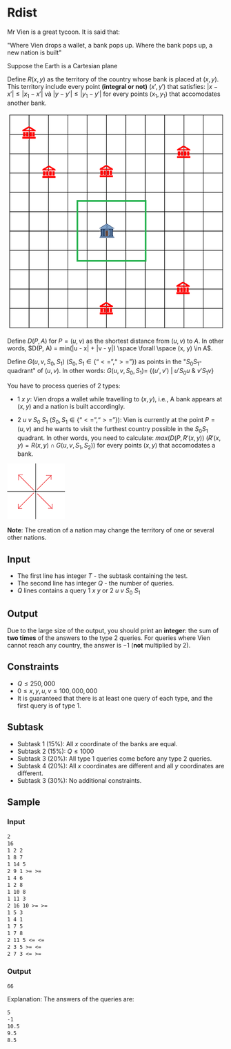 # Rdist

Mr Vien is a great tycoon. It is said that:

"Where Vien drops a wallet, a bank pops up.
Where the bank pops up, a new nation is built"

Suppose the Earth is a Cartesian plane

Define $R(x, y)$ as the territory of the country whose bank is placed at $(x, y)$. This territory include every point **(integral or not)** $(x', y')$ that satisfies: $|x-x'| \leq |x_1-x'|$ và $|y-y'| \leq |y_1-y'|$ for every points $(x_1, y_1)$ that accomodates another bank.

![](rdist1.png)

Define $D(P, A)$ for $P = (u, v)$ as the shortest distance from $(u, v)$ to $A$. In other words, $D(P, A) = min(|u - x| + |v - y|) \space \forall \space (x, y) \in A$.

Define $G(u, v, S_0, S_1)$ ($S_0, S_1 \in \{“<=”, “>=”\}$) as points in the "$S_0S_1$-quadrant" of $(u,v)$. In other words: $G(u, v, S_0, S_1) =$ $\{(u', v')$ $|$ $u' S_0 u$ $\&$ $v' S_1 v\}$

You have to process queries of 2 types:

- $1$ $x$ $y$: Vien drops a wallet while travelling to $(x, y)$, i.e., A bank appears at $(x,y)$ and a nation is built accordingly.

- $2$ $u$ $v$ $S_0$ $S_1$ ($S_0, S_1 \in \{“<=”, “>=”\}$): Vien is currently at the point $P=(u, v)$ and he wants to visit the furthest country possible in the $S_0S_1$ quadrant. In other words, you need to calculate: $max(D(P, R'(x,y))$ $(R'(x,y)= R(x,y) \cap G(u,v,S_1,S_2))$ for every points $(x, y)$ that accomodates a bank.

![](rdist2.png)

**Note**: The creation of a nation may change the territory of one or several other nations.

## Input

- The first line has integer $T$ - the subtask containing the test.
- The second line has integer $Q$ - the number of queries.
- $Q$ lines contains a query $1$ $x$ $y$ or $2$ $u$ $v$ $S_0$ $S_1$

## Output	

Due to the large size of the output, you should print an **integer**: the sum of **two times** of the answers to the type 2 queries. For queries where Vien cannot reach any country, the answer is $-1$ (**not** multiplied by 2).

## Constraints
- $Q \leq 250,000$
- $0 \leq x, y, u, v \leq 100,000,000$
- It is guaranteed that there is at least one query of each type, and the first query is of type 1.

## Subtask
- Subtask 1 (15%): All $x$ coordinate of the banks are equal.
- Subtask 2 (15%): $Q \leq 1000$
- Subtask 3 (20%): All type 1 queries come before any type 2 queries.
- Subtask 4 (20%): All $x$ coordinates are different and all $y$ coordinates are different.
- Subtask 3 (30%): No additional constraints.

## Sample

### Input
```
2
16
1 2 2
1 8 7
1 14 5
2 9 1 >= >=
1 4 6
1 2 8
1 10 8
1 11 3
2 16 10 >= >=
1 5 3
1 4 1
1 7 5
1 7 8
2 11 5 <= <=
2 3 5 >= <=
2 7 3 <= >=
```

### Output
```
66
```
Explanation: The answers of the queries are:
```
5
-1
10.5
9.5
8.5
```